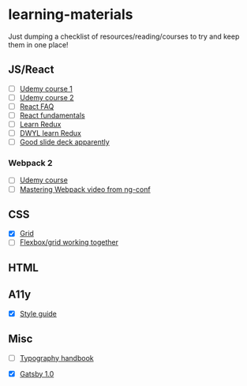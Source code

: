 # learning-materials
Just dumping a checklist of resources/reading/courses to try and keep them in one place!

## JS/React

- [ ] [Udemy course 1](https://www.udemy.com/react-redux/learn/v4/)
- [ ] [Udemy course 2](https://www.udemy.com/react-redux-tutorial/learn/v4/)
- [ ] [React FAQ](https://reactfaq.site/)
- [ ] [React fundamentals](https://reacttraining.com/online/react-fundamentals)
- [ ] [Learn Redux](https://learnredux.com/)
- [ ] [DWYL learn Redux](https://github.com/dwyl/learn-redux/blob/master/README.md)
- [ ] [Good slide deck apparently](https://t.co/oDAm1uH3sd)

### Webpack 2

- [ ] [Udemy course](https://www.udemy.com/webpack-2-the-complete-developers-guide/learn/v4/)
- [ ] [Mastering Webpack video from ng-conf](https://www.youtube.com/watch?v=4tQiJaFzuJ8)

## CSS

- [x] [Grid](https://egghead.io/courses/build-complex-layouts-with-css-grid-layout)
- [ ] [Flexbox/grid working together](https://www.youtube.com/watch?v=lhuyxt8YpbM)

## HTML

## A11y

- [x] [Style guide](https://t.co/f5qsUApwAu)

## Misc

- [ ] [Typography handbook](http://typographyhandbook.com/)
- [x] [Gatsby 1.0](https://www.youtube.com/watch?v=hbjR5N6IhDU&list=PLHSBYD3ClyvN-eN1X8q7tdbY5K6b5236l&index=3)



